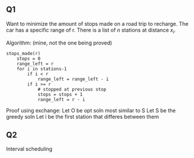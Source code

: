 ## Q1
Want to minimize the amount of stops made on a road trip to recharge. The car has a specific range of r. There is a list of $n$ stations at distance $x_i$.

Algorithm: (mine, not the one being proved)

```
stops_made(r)
	stops = 0
	range_left = r
	for i in stations-1
		if i < r
			range_left = range_left - i
		if i >= r
			# stopped at previous stop
			stops = stops + 1
			range_left = r - i
```

Proof using exchange:
	Let O be opt soln most similar to S
	Let S be the greedy soln
	Let i be the first station that differes between them


## Q2
Interval scheduling
